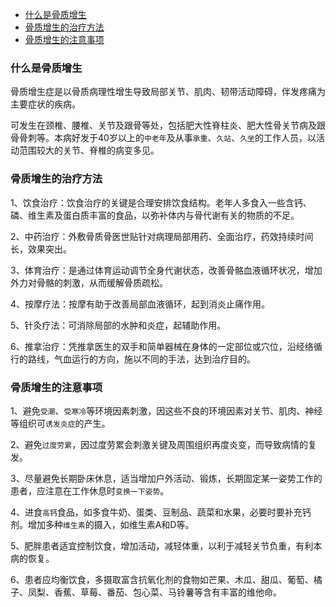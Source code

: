 
<!-- TOC -->

- [什么是骨质增生](#什么是骨质增生)
- [骨质增生的治疗方法](#骨质增生的治疗方法)
- [骨质增生的注意事项](#骨质增生的注意事项)

<!-- /TOC -->


### 什么是骨质增生

骨质增生症是以骨质病理性增生导致局部关节、肌肉、韧带活动障碍，伴发疼痛为主要症状的疾病。

可发生在颈椎、腰椎、关节及跟骨等处，包括肥大性脊柱炎、肥大性骨关节病及跟骨骨刺等。本病好发于40岁以上的`中老年`及从事`承重`、`久站`、`久坐`的工作人员，以活动范围较大的关节、脊椎的病变多见。


### 骨质增生的治疗方法

1、饮食治疗：饮食治疗的关键是合理安排饮食结构。老年人多食入一些含钙、磷、维生素及蛋白质丰富的食品，以弥补体内与骨代谢有关的物质的不足。

2、中药治疗：外敷骨质骨医世贴针对病理局部用药、全面治疗，药效持续时间长，效果突出。

3、体育治疗：是通过体育运动调节全身代谢状态，改善骨骼血液循环状况，增加外力对骨骼的刺激，从而缓解骨质疏松。

4、按摩疗法：按摩有助于改善局部血液循环，起到消炎止痛作用。

5、针灸疗法：可消除局部的水肿和炎症，起辅助作用。

6、推拿治疗：凭推拿医生的双手和简单器械在身体的一定部位或穴位，沿经络循行的路线，气血运行的方向，施以不同的手法，达到治疗目的。

### 骨质增生的注意事项

1、避免`受潮`、`受寒冷`等环境因素刺激，因这些不良的环境因素对关节、肌肉、神经等组织可`诱发炎症`的产生。

2、避免`过度劳累`，因过度劳累会刺激关键及周围组织再度炎变，而导致病情的复发。

3、尽量避免长期卧床休息，适当增加户外活动、锻炼，长期固定某一姿势工作的患者，应注意在工作休息时`变换一下姿势`。

4、进食`高钙`食品，如多食牛奶、蛋类、豆制品、蔬菜和水果，必要时要补充钙剂。增加多种`维生素`的摄入，如维生素A和D等。

5、肥胖患者适宜控制饮食，增加活动，减轻体重，以利于减轻关节负重，有利本病的恢复。

6、患者应均衡饮食，多摄取富含抗氧化剂的食物如芒果、木瓜、甜瓜、葡萄、橘子、凤梨、香蕉、草莓、番茄、包心菜、马铃薯等含有丰富的维他命。


